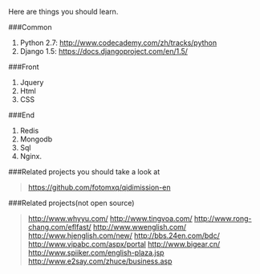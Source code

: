 
Here are things you should learn.

###Common
1. Python 2.7: http://www.codecademy.com/zh/tracks/python
2. Django 1.5: https://docs.djangoproject.com/en/1.5/

###Front
1. Jquery
2. Html
3. CSS

###End
1. Redis
2. Mongodb
3. Sql
4. Nginx.

###Related projects you should take a look at
> https://github.com/fotomxq/qidimission-en

###Related projects(not open source)
> http://www.whyyu.com/
http://www.tingvoa.com/
http://www.rong-chang.com/eflfast/
http://www.wwenglish.com/
http://www.hjenglish.com/new/
http://bbs.24en.com/bdc/
http://www.vipabc.com/aspx/portal
http://www.bigear.cn/
http://www.spiiker.com/english-plaza.jsp
http://www.e2say.com/zhuce/business.asp
